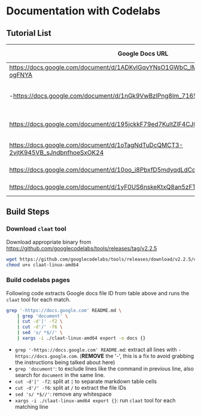 # Documentation with Codelabs

## Tutorial List

| Google Docs URL | Page Description |
| --------------- | ---------------- |
| https://docs.google.com/document/d/1ADKvlGqyYNsO1GWbC_IMLlUqDtyXbufTBUpS-ogFNYA | "ssh setup" |
| -https://docs.google.com/document/d/1nGk9VwBzlPng8lm_7165-hJBXtyRAjDdx1t0fhqv6xE | "local dev containers" (incomplete for now) |
| https://docs.google.com/document/d/195jckkF79ed7KultZlF4CJOO2nda3y3Vjm5ISLy_b1k | "dev container with vscode" |
| https://docs.google.com/document/d/1oTagNdTuDcQMCT3-2vjtK945VB_sJndbnfhoeSxOK24 | "dev container management" |
| https://docs.google.com/document/d/10oo_i8PbxfD5mdyqdLdCdvSJ_DFhRi7E5HRG2iagrZU | "file management" |
| https://docs.google.com/document/d/1yF0US6nskeKtxQ8an5zFTD3OvLwK6Eg2aI2ZcDiqKB0 | "job management" |

## Build Steps

### Download `claat` tool

Download appropriate binary from https://github.com/googlecodelabs/tools/releases/tag/v2.2.5

```bash
wget https://github.com/googlecodelabs/tools/releases/download/v2.2.5/claat-linux-amd64
chmod u+x claat-linux-amd64
```

### Build codelabs pages

Following code extracts Google docs file ID from table above and runs the `claat` tool for each match.

```bash
grep '-https://docs.google.com' README.md \
    | grep 'document' \
    | cut -d'|' -f2 \
    | cut -d'/' -f6 \
    | sed 's/ *$//' \
    | xargs -i ./claat-linux-amd64 export -o docs {}
```

- `grep '-https://docs.google.com' README.md`: extract all lines with `-https://docs.google.com`. (**REMOVE** the '-', this is a fix to avoid grabbing the instructions being talked about here)
- `grep 'document'`: to exclude lines like the command in previous line, also search for `document` in the same line.
- `cut -d'|' -f2`: split at `|` to separate markdown table cells
- `cut -d'/' -f6`: split at `/` to extract the file IDs
- `sed 's/ *$//'`: remove any whitespace
- `xargs -i ./claat-linux-amd64 export {}`: run `claat` tool for each matching line
